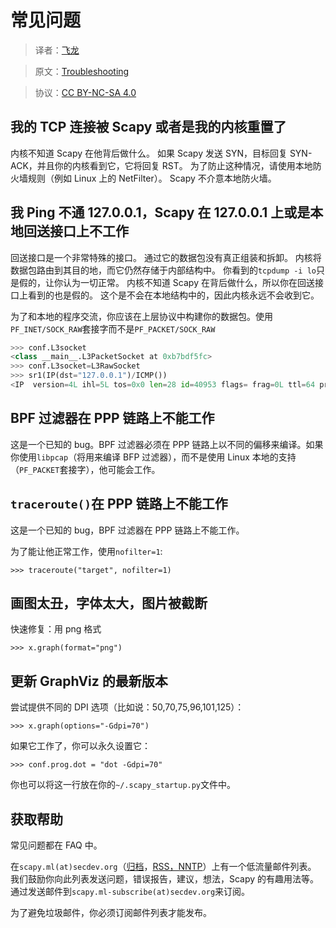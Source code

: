 # 常见问题

> 译者：[飞龙](https://github.com/wizardforcel)

> 原文：[Troubleshooting](http://www.secdev.org/projects/scapy/doc/troubleshooting.html)

> 协议：[CC BY-NC-SA 4.0](http://creativecommons.org/licenses/by-nc-sa/4.0/)


## 我的 TCP 连接被 Scapy 或者是我的内核重置了

内核不知道 Scapy 在他背后做什么。 如果 Scapy 发送 SYN，目标回复 SYN-ACK，并且你的内核看到它，它将回复 RST。 为了防止这种情况，请使用本地防火墙规则（例如 Linux 上的 NetFilter）。 Scapy 不介意本地防火墙。

## 我 Ping 不通 127.0.0.1，Scapy 在 127.0.0.1 上或是本地回送接口上不工作

回送接口是一个非常特殊的接口。 通过它的数据包没有真正组装和拆卸。 内核将数据包路由到其目的地，而它仍然存储于内部结构中。 你看到的`tcpdump -i lo`只是假的，让你认为一切正常。 内核不知道 Scapy 在背后做什么，所以你在回送接口上看到的也是假的。 这个是不会在本地结构中的，因此内核永远不会收到它。

为了和本地的程序交流，你应该在上层协议中构建你的数据包。使用`PF_INET/SOCK_RAW`套接字而不是`PF_PACKET/SOCK_RAW`

```py
>>> conf.L3socket
<class __main__.L3PacketSocket at 0xb7bdf5fc>
>>> conf.L3socket=L3RawSocket
>>> sr1(IP(dst="127.0.0.1")/ICMP())
<IP  version=4L ihl=5L tos=0x0 len=28 id=40953 flags= frag=0L ttl=64 proto=ICMP chksum=0xdce5 src=127.0.0.1 dst=127.0.0.1 options='' |<ICMP  type=echo-reply code=0 chksum=0xffff id=0x0 seq=0x0 |>>
```

## BPF 过滤器在 PPP 链路上不能工作

这是一个已知的 bug。BPF 过滤器必须在 PPP 链路上以不同的偏移来编译。如果你使用`libpcap`（将用来编译 BFP 过滤器），而不是使用 Linux 本地的支持（`PF_PACKET`套接字），他可能会工作。

## `traceroute()`在 PPP 链路上不能工作

这是一个已知的 bug，BPF 过滤器在 PPP 链路上不能工作。

为了能让他正常工作，使用`nofilter=1`:

```
>>> traceroute("target", nofilter=1)
```

## 画图太丑，字体太大，图片被截断

快速修复：用 png 格式

```
>>> x.graph(format="png")
```

## 更新 GraphViz 的最新版本

尝试提供不同的 DPI 选项（比如说：50,70,75,96,101,125）：

```
>>> x.graph(options="-Gdpi=70")
```

如果它工作了，你可以永久设置它：

```
>>> conf.prog.dot = "dot -Gdpi=70"
```

你也可以将这一行放在你的`~/.scapy_startup.py`文件中。

## 获取帮助

常见问题都在 FAQ 中。

在`scapy.ml(at)secdev.org`（[归档](http://news.gmane.org/gmane.comp.security.scapy.general)，[RSS，NNTP](http://gmane.org/info.php?group=gmane.comp.security.scapy.general)）上有一个低流量邮件列表。 我们鼓励你向此列表发送问题，错误报告，建议，想法，Scapy 的有趣用法等。 通过发送邮件到`scapy.ml-subscribe(at)secdev.org`来订阅。

为了避免垃圾邮件，你必须订阅邮件列表才能发布。

